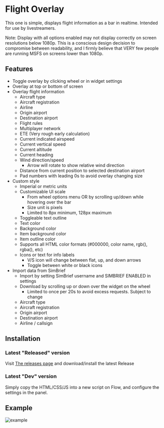# Flight Overlay

This one is simple, displays flight information as a bar in realtime.
Intended for use by livestreamers.

Note: Display with all options enabled may not display correctly on screen resolutions below 1080p. This is a conscious design decision to compromise between readability, and I firmly believe that VERY few people are running MSFS on screens lower than 1080p.

## Features
- Toggle overlay by clicking wheel or in widget settings
- Overlay at top or bottom of screen
- Overlay flight information
  - Aircraft type
  - Aircraft registration
  - Airline
  - Origin airport
  - Destination airport
  - Flight rules
  - Multiplayer network
  - ETE (Very rough early calculation)
  - Current indicated airspeed
  - Current vertical speed
  - Current altitude
  - Current heading
  - Wind direction/speed
    - Arrow will rotate to show relative wind direction
  - Distance from current position to selected destination airport
  - Pad numbers with leading 0s to avoid overlay changing size
- Custom style
  - Imperial or metric units
  - Customizable UI scale
    - From wheel options menu OR by scrolling up/down while hovering over the bar
    - Size unit is pixels
    - Limited to 8px minimum, 128px maximum
  - Toggleable text outline
  - Text color
  - Background color
  - Item background color
  - Item outline color
  - Supports all HTML color formats (#000000, color name, rgb(), rgba(), etc)
  - Icons or text for info labels
    - V/S icon will change between flat, up, and down arrows
    - Toggle between white or black icons
- Import data from SimBrief
  - Import by setting SimBrief username and SIMBRIEF ENABLED in settings
  - Download by scrolling up or down over the widget on the wheel
    - Limited to once per 20s to avoid excess requests. Subject to change
  - Aircraft type
  - Aircraft registration
  - Origin airport
  - Destination airport
  - Airline / callsign

## Installation

### Latest "Released" version
Visit [The releases page](https://github.com/AylaCodes/flow-flight-overlay/releases/) and download/install the latest Release

### Latest "Dev" version
Simply copy the HTML/CSS/JS into a new script on Flow, and configure the settings in the panel.

## Example

![example](https://cdn.wolfie.space/images/FlightSimulator_1677622577.png)
